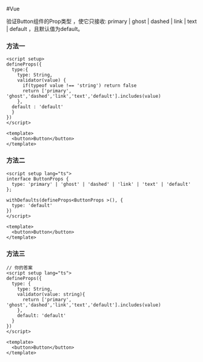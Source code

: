 #Vue

验证Button组件的Prop类型 ，使它只接收: primary | ghost | dashed | link | text | default ，且默认值为default。


### 方法一
```vue
<script setup>
defineProps({
  type:{
    type: String,
    validator(value) {
      if(typeof value !== 'string') return false
      return ['primary', 'ghost','dashed','link','text','default'].includes(value)
    },
  default : 'default'
  }
})
</script>

<template>
  <button>Button</button>
</template>
```


### 方法二
```vue
<script setup lang="ts">
interface ButtonProps {
  type: 'primary' | 'ghost' | 'dashed' | 'link' | 'text' | 'default'
};

withDefaults(defineProps<ButtonProps >(), {
  type: 'default'
})
</script>

<template>
  <button>Button</button>
</template>
```


### 方法三
```vue
// 你的答案
<script setup lang="ts">
defineProps({
  type: {
    type: String,
    validator(value: string){
      return ['primary', 'ghost','dashed','link','text','default'].includes(value)
    },
    default: 'default'
  }
})
</script>

<template>
  <button>Button</button>
</template>
```